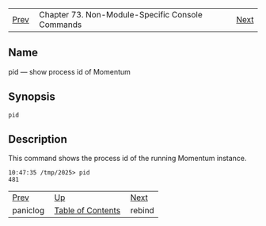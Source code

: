 |     |     |     |
| --- | --- | --- |
| [Prev](console_commands.paniclog)  | Chapter 73. Non-Module-Specific Console Commands |  [Next](console_commands.rebind) |

<a name="console_commands.pid"></a>
## Name

pid — show process id of Momentum

## Synopsis

`pid`

<a name="idp13842752"></a>
## Description

This command shows the process id of the running Momentum instance.

```
10:47:35 /tmp/2025> pid
481
```

|     |     |     |
| --- | --- | --- |
| [Prev](console_commands.paniclog)  | [Up](console.cmds.ref) |  [Next](console_commands.rebind) |
| paniclog  | [Table of Contents](index) |  rebind |

